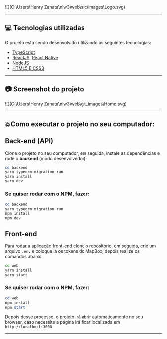 ![](C:\Users\Henry Zanata\nlw3\web\src\images\Logo.svg)

---

## :computer: Tecnologias utilizadas

O projeto está sendo desenvolvido utilizando as seguintes tecnologias:

- [TypeScript](https://www.typescriptlang.org/)
- [ReactJS](https://pt-br.reactjs.org/), [React Native](https://reactnative.dev)
- [NodeJS](https://nodejs.org/en/)
- [HTML5 E CSS3](https://www.w3schools.com)

---

## :camera: Screenshot do projeto

![](C:\Users\Henry Zanata\nlw3\web\git_images\Home.svg)

---


##   :boom:Como executar o projeto no seu computador:

##  Back-end (API)

Clone o projeto no seu computador, em seguida, instale as dependências e rode o **backend** (modo desenvolvedor):

```powershell
cd backend
yarn typeorm:migration run
yarn install
yarn dev
```

### **Se quiser rodar com o NPM, fazer:**

```powershell
cd backend
yarn typeorm:migration run
npm install
npm dev
```

##  Front-end 

Para rodar a aplicação front-end clone o repositório, em seguida, crie um arquivo `.env` e coloque lá os tokens do MapBox, depois realize os comandos abaixo:

```bash
cd web
yarn install
yarn start
```
### Se quiser rodar com o NPM, fazer:

```powershell
cd web
npm install
npm start
```

Depois desse processo, o projeto irá abrir automaticamente no seu browser, caso necessite a página irá ficar localizada em `http://localhost:3000`

---




